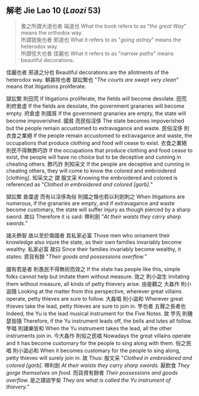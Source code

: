## 解老 Jie Lao 10 (_Laozi_ 53)

> 書之所謂大道也者
端道也
What the book refers to as "*the great Way*"
means the orthodox way.  
所謂貌施也者
邪道也
What it refers to as "*going astray*"
means the heterodox way.  
所謂徑大也者
佳麗也
What it refers to as "*narrow paths*"
means beautiful decorations.

佳麗也者
邪道之分也
Beautiful decorations
are the allotments of the heterodox way.
朝甚除也者
獄訟繁也
"*The courts are swept very clean*"
means that litigations proliferate.

獄訟繁
則田荒
If litigations proliferate,
the fields will become desolate.
田荒
則府倉虛
If the fields are desolate,
the government granaries will become empty.
府倉虛
則國貧
If the government granaries are empty,
the state will become impoverished.
國貧
而民俗淫侈
The state becomes impoverished
but the people remain accustomed to extravagance and waste.
民俗淫侈
則衣食之業絕
If the people remain accustomed to extravagance and waste,
the occupations that produce clothing and food will cease to exist.
衣食之業絕
則民不得無飾巧詐
If the occupations that produce clothing and food cease to exist,
the people will have no choice but to be deceptive and cunning in cheating others.
飾巧詐
則知采文
If the people are deceptive and cunning in cheating others,
they will come to know the colored and embroidered [clothing].
知采文之
謂
服文采
Knowing the embroidered and colored
is referenced as "*Clothed in embroidered and colored [garb].*"

獄訟繁
倉廩虛
而有以淫侈為俗
則國之傷也若以利劍刺之
When litigations are numerous,
if the granaries are empty,
and if extravagance and waste become customary,
the state will suffer injury as though pierced by a sharp sword.
故曰
Therefore it is said:
帶利劍
"*At their waists they carry sharp swords.*"

諸夫飾智
故以至於傷國者
其私家必富
Those men who ornament their knowledge
also injure the state,
as their own families invariably become wealthy.
私家必富
故曰
Since their families invariably become wealthy,
it states:
資貨有餘
"*Their goods and possessions overflow.*"

國有若是者
則愚民不得無術而效之
If the state has people like this,
simple folks cannot help but imitate them without measure.
效之
則小盜生
Imitating them without measure,
all kinds of petty thievery arise.
由是觀之
大姦作
則小盜隨
Looking at the matter from this perspective,
wherever great villains operate,
petty thieves are sure to follow.
大姦唱
則小盜和
Wherever great thieves take the lead,
petty thieves are sure to join in.
竽也者
五聲之長者也
Indeed, the Yu
is the lead musical instrument for the Five Notes.
故
竽先
則鍾瑟皆隨
Therefore,
if the Yu instrument leads off,
the bells and lutes all follow.
竽唱
則諸樂皆和
When the Yu instrument takes the lead,
all the other instruments join in.
今大姦作
則俗之民唱
Nowadays the great villains operate
and it has become customary for the people to sing along with them.
俗之民唱
則小盜必和
When it becomes customary for the people to sing along,
petty thieves will surely join in.
故
Thus:
服文采
"*Clothed in embroidered and colored [garb].*
帶利劍
*At their waists they carry sharp swords.*
厭飲食
*They gorge themselves on food.*
而貨資有餘者
*Their possessions and goods overflow.*
是之謂盜竽矣
*They are what is called the Yu instrument of thievery.*"
